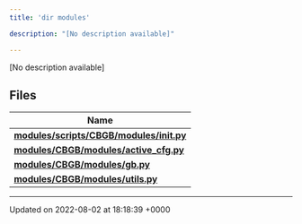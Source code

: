 ```yaml
---
title: 'dir modules'

description: "[No description available]"

---
```







[No description available]

## Files

| Name           |
| -------------- |
| **[modules/scripts/CBGB/modules/__init__.py](/documentation/code/colliderbit_development/files/scripts_2cbgb_2modules_2____init_____8py/#file-scripts/cbgb/modules/--init--.py)**  |
| **[modules/CBGB/modules/active_cfg.py](/documentation/code/colliderbit_development/files/cbgb_2modules_2active__cfg_8py/#file-cbgb/modules/active-cfg.py)**  |
| **[modules/CBGB/modules/gb.py](/documentation/code/colliderbit_development/files/cbgb_2modules_2gb_8py/#file-cbgb/modules/gb.py)**  |
| **[modules/CBGB/modules/utils.py](/documentation/code/colliderbit_development/files/cbgb_2modules_2utils_8py/#file-cbgb/modules/utils.py)**  |






-------------------------------

Updated on 2022-08-02 at 18:18:39 +0000
